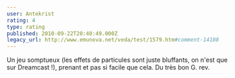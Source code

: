 ```yaml
---
user: Antekrist
rating: 4
type: rating
published: 2010-09-22T20:40:49.000Z
legacy_url: http://www.emunova.net/veda/test/1579.htm#comment-14108
---
```

Un jeu somptueux (les effets de particules sont juste bluffants, on n'est que sur Dreamcast !), prenant et pas si facile que cela. Du très bon G. rev.